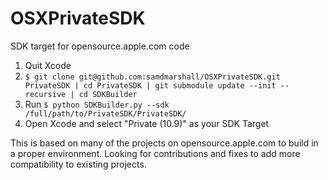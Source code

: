 OSXPrivateSDK
=============

SDK target for opensource.apple.com code

1. Quit Xcode
2. `$ git clone git@github.com:samdmarshall/OSXPrivateSDK.git PrivateSDK | cd PrivateSDK | git submodule update --init --recursive | cd SDKBuilder`
2. Run `$ python SDKBuilder.py --sdk /full/path/to/PrivateSDK/PrivateSDK/`
3. Open Xcode and select "Private (10.9)" as your SDK Target


This is based on many of the projects on opensource.apple.com to build in a proper environment. 
Looking for contributions and fixes to add more compatibility to existing projects.
